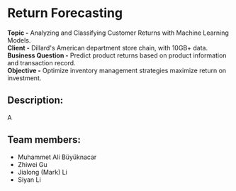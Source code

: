 # Return Forecasting 
**Topic -** Analyzing and Classifying Customer Returns with Machine Learning Models.  
**Client -** Dillard's American department store chain, with 10GB+ data.  
**Business Question -** Predict product returns based on product information and transaction record.  
**Objective -** Optimize inventory management strategies maximize return on investment.

## Description:
A

## Team members:
* Muhammet Ali Büyüknacar
* Zhiwei Gu
* Jialong (Mark) Li
* Siyan Li
